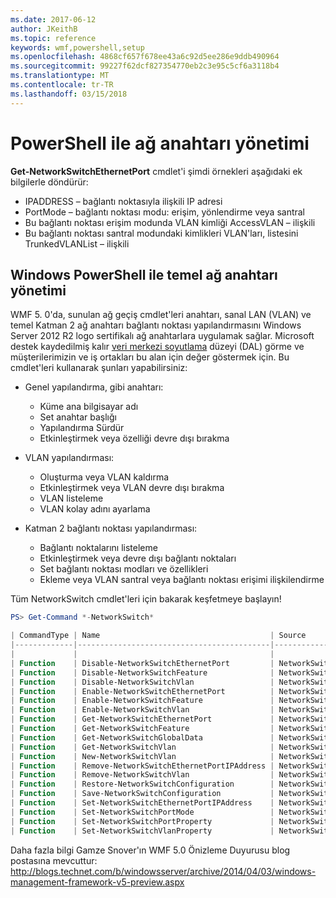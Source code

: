 ```yaml
---
ms.date: 2017-06-12
author: JKeithB
ms.topic: reference
keywords: wmf,powershell,setup
ms.openlocfilehash: 4868cf657f678ee43a6c92d5ee286e9ddb490964
ms.sourcegitcommit: 99227f62dcf827354770eb2c3e95c5cf6a3118b4
ms.translationtype: MT
ms.contentlocale: tr-TR
ms.lasthandoff: 03/15/2018
---
```

# <a name="network-switch-management-with-powershell"></a>PowerShell ile ağ anahtarı yönetimi

**Get-NetworkSwitchEthernetPort** cmdlet'i şimdi örnekleri aşağıdaki ek bilgilerle döndürür:

- IPADDRESS – bağlantı noktasıyla ilişkili IP adresi
- PortMode – bağlantı noktası modu: erişim, yönlendirme veya santral
- Bu bağlantı noktası erişim modunda VLAN kimliği AccessVLAN – ilişkili
- Bu bağlantı noktası santral modundaki kimlikleri VLAN'ları, listesini TrunkedVLANList – ilişkili

## <a name="fundamental-network-switch-management-with-windows-powershell"></a>Windows PowerShell ile temel ağ anahtarı yönetimi

WMF 5. 0'da, sunulan ağ geçiş cmdlet'leri anahtarı, sanal LAN (VLAN) ve temel Katman 2 ağ anahtarı bağlantı noktası yapılandırmasını Windows Server 2012 R2 logo sertifikalı ağ anahtarlara uygulamak sağlar. Microsoft destek kaydedilmiş kalır [veri merkezi soyutlama](http://technet.microsoft.com/cloud/dal.aspx) düzeyi (DAL) görme ve müşterilerimizin ve iş ortakları bu alan için değer göstermek için. Bu cmdlet'leri kullanarak şunları yapabilirsiniz:

- Genel yapılandırma, gibi anahtarı:
    - Küme ana bilgisayar adı
    - Set anahtar başlığı
    - Yapılandırma Sürdür
    - Etkinleştirmek veya özelliği devre dışı bırakma

- VLAN yapılandırması:
    - Oluşturma veya VLAN kaldırma
    - Etkinleştirmek veya VLAN devre dışı bırakma
    - VLAN listeleme
    - VLAN kolay adını ayarlama

- Katman 2 bağlantı noktası yapılandırması:
    - Bağlantı noktalarını listeleme
    - Etkinleştirmek veya devre dışı bağlantı noktaları
    - Set bağlantı noktası modları ve özellikleri
    - Ekleme veya VLAN santral veya bağlantı noktası erişimi ilişkilendirme

Tüm NetworkSwitch cmdlet'leri için bakarak keşfetmeye başlayın!

```powershell
PS> Get-Command *-NetworkSwitch*

| CommandType | Name                                      | Source        |
|-------------|-------------------------------------------|---------------|
|             |                                           |               |
| Function    | Disable-NetworkSwitchEthernetPort         | NetworkSwitch |
| Function    | Disable-NetworkSwitchFeature              | NetworkSwitch |
| Function    | Disable-NetworkSwitchVlan                 | NetworkSwitch |
| Function    | Enable-NetworkSwitchEthernetPort          | NetworkSwitch |
| Function    | Enable-NetworkSwitchFeature               | NetworkSwitch |
| Function    | Enable-NetworkSwitchVlan                  | NetworkSwitch |
| Function    | Get-NetworkSwitchEthernetPort             | NetworkSwitch |
| Function    | Get-NetworkSwitchFeature                  | NetworkSwitch |
| Function    | Get-NetworkSwitchGlobalData               | NetworkSwitch |
| Function    | Get-NetworkSwitchVlan                     | NetworkSwitch |
| Function    | New-NetworkSwitchVlan                     | NetworkSwitch |
| Function    | Remove-NetworkSwitchEthernetPortIPAddress | NetworkSwitch |
| Function    | Remove-NetworkSwitchVlan                  | NetworkSwitch |
| Function    | Restore-NetworkSwitchConfiguration        | NetworkSwitch |
| Function    | Save-NetworkSwitchConfiguration           | NetworkSwitch |
| Function    | Set-NetworkSwitchEthernetPortIPAddress    | NetworkSwitch |
| Function    | Set-NetworkSwitchPortMode                 | NetworkSwitch |
| Function    | Set-NetworkSwitchPortProperty             | NetworkSwitch |
| Function    | Set-NetworkSwitchVlanProperty             | NetworkSwitch |
```

Daha fazla bilgi Gamze Snover'ın WMF 5.0 Önizleme Duyurusu blog postasına mevcuttur: <http://blogs.technet.com/b/windowsserver/archive/2014/04/03/windows-management-framework-v5-preview.aspx>

